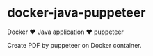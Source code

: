 # docker-java-puppeteer

Docker :heart: Java application :heart: puppeteer

Create PDF by puppeteer on Docker container.
